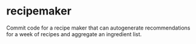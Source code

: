 # recipemaker
Commit code for a recipe maker that can autogenerate recommendations for a week of recipes and aggregate an ingredient list. 
